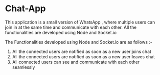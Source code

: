 # Chat-App
This application is a small version of WhatsApp , where multiple users can join in at the same time and communicate with each other. All the functionalities are developed using Node and Socket.io

The Functionalities developed using Node and Socket.io are as follows :-

1) All the connected users are notified as soon as a new user joins chat
2) All the connected users are notified as soon as a new user leaves chat
3) All connected users can see and communicate with each other seamlessly

